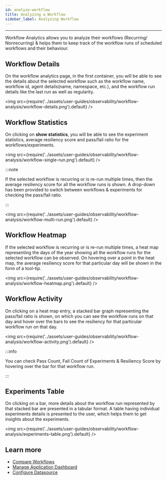 ```yaml
---
id: analyze-workflow
title: Analyzing a Workflow
sidebar_label: Analyzing Workflow
---
```


---

Workflow Analytics allows you to analyze their workflows (Recurring/ Nonrecurring) & helps them to keep track of the workflow runs of scheduled workflows and their behaviour.

## Workflow Details

On the workflow analytics page, in the first container, you will be able to see the details about the selected workflow such as the workflow name, workflow id, agent details(name, namespace, etc.), and the workflow run details like the last run as well as regularity.

<img src={require('../assets/user-guides/observability/workflow-analysis/workflow-details.png').default} />

## Workflow Statistics

On clicking on **show statistics**, you will be able to see the experiment statistics, average resiliency score and pass/fail ratio for the workflows/experiments.

<img src={require('../assets/user-guides/observability/workflow-analysis/workflow-single-run.png').default} />

:::note

If the selected workflow is recurring or is re-run multiple times, then the average resiliency score for all the workflow runs is shown. A drop-down has been provided to switch between workflows & experiments for checking the pass/fail ratio.

:::

<img src={require('../assets/user-guides/observability/workflow-analysis/workflow-multi-run.png').default} />

## Workflow Heatmap

If the selected workflow is recurring or is re-run multiple times, a heat map representing the days of the year showing all the workflow runs for the selected workflow can be observed. On hovering over a point in the heat map, the average resiliency score for that particular day will be shown in the form of a tool-tip.

<img src={require('../assets/user-guides/observability/workflow-analysis/workflow-heatmap.png').default} />

## Workflow Activity

On clicking on a heat map entry, a stacked bar graph representing the pass/fail ratio is shown, on which you can see the workflow runs on that day and hover over the bars to see the resiliency for that particular workflow run on that day.

<img src={require('../assets/user-guides/observability/workflow-analysis/workflow-activity.png').default} />

:::info

You can check Pass Count, Fail Count of Experiments & Resiliency Score by hovering over the bar for that workflow run.

:::

## Experiments Table

On clicking on a bar, more details about the workflow run represented by that stacked bar are presented in a tabular format. A table having individual experiments details is presented to the user, which helps them to get insights about the experiments.

<img src={require('../assets/user-guides/observability/workflow-analysis/experiments-table.png').default} />

## Learn more

- [Compare Workflows](comparative-analysis.md)
- [Manage Application Dashboard](manage-app-dashboard.md)
- [Configure Datasource](configure-datasource.md)
